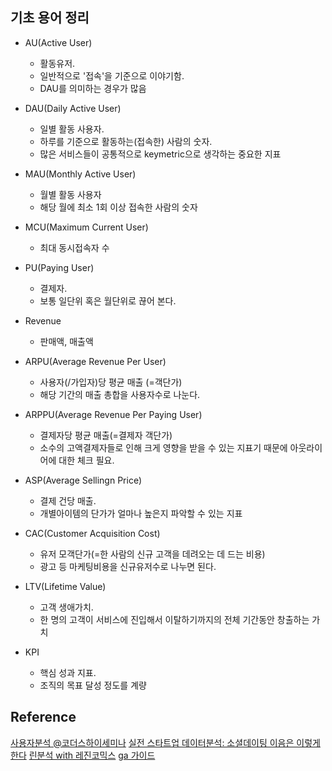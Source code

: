 ## 기초 용어 정리
- AU(Active User)
    - 활동유저. 
    - 일반적으로 '접속'을 기준으로 이야기함. 
    - DAU를 의미하는 경우가 많음
- DAU(Daily Active User)
    - 일별 활동 사용자.
    - 하루를 기준으로 활동하는(접속한) 사람의 숫자.
    - 많은 서비스들이 공통적으로 keymetric으로 생각하는 중요한 지표
- MAU(Monthly Active User)
    + 월별 활동 사용자
    + 해당 월에 최소 1회 이상 접속한 사람의 숫자
- MCU(Maximum Current User)
    + 최대 동시접속자 수
- PU(Paying User)
    + 결제자.
    + 보통 일단위 혹은 월단위로 끊어 본다.
- Revenue
    + 판매액, 매출액
- ARPU(Average Revenue Per User)
    + 사용자(/가입자)당 평균 매출 (=객단가)
    + 해당 기간의 매출 총합을 사용자수로 나눈다.
- ARPPU(Average Revenue Per Paying User)
    + 결제자당 평균 매출(=결제자 객단가)
    + 소수의 고액결제자들로 인해 크게 영향을 받을 수 있는 지표기 때문에 아웃라이어에 대한 체크 필요.
- ASP(Average Sellingn Price)
    + 결제 건당 매출.
    + 개별아이템의 단가가 얼마나 높은지 파악할 수 있는 지표
- CAC(Customer Acquisition Cost)
    + 유저 모객단가(=한 사람의 신규 고객을 데려오는 데 드는 비용)
    + 광고 등 마케팅비용을 신규유저수로 나누면 된다.
- LTV(Lifetime Value)
    + 고객 생애가치. 
    + 한 명의 고객이 서비스에 진입해서 이탈하기까지의 전체 기간동안 창출하는 가치

- KPI
    + 핵심 성과 지표.
    + 조직의 목표 달성 정도를 계량


## Reference
[사용자분석 @코더스하이세미나](http://www.slideshare.net/MikyungKang1/ss-41440322)
[실전 스타트업 데이터분석: 소셜데이팅 이음은 이렇게 한다](http://www.slideshare.net/leoyang991/ss-32644623)
[린분석 with 레진코믹스](http://www.slideshare.net/xguru/with-lean-analytics-with-lezhin-comics)
[ga 가이드](http://www.slideshare.net/ideaminhee/ga-share)
